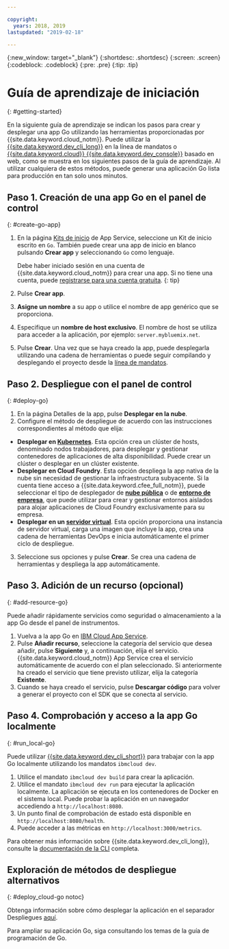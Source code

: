 ```yaml
---

copyright:
  years: 2018, 2019
lastupdated: "2019-02-18"

---
```


{:new_window: target="_blank"}
{:shortdesc: .shortdesc}
{:screen: .screen}
{:codeblock: .codeblock}
{:pre: .pre}
{:tip: .tip}

# Guía de aprendizaje de iniciación
{: #getting-started}

En la siguiente guía de aprendizaje se indican los pasos para crear y desplegar una app Go utilizando las herramientas proporcionadas por {{site.data.keyword.cloud_notm}}. Puede utilizar la [{{site.data.keyword.dev_cli_long}}](/docs/cli/index.html#ibmcloud-cli) en la línea de mandatos o [{{site.data.keyword.cloud}} {{site.data.keyword.dev_console}}](https://cloud.ibm.com/developer/appservice/dashboard) basado en web, como se muestra en los siguientes pasos de la guía de aprendizaje. Al utilizar cualquiera de estos métodos, puede generar una aplicación Go lista para producción en tan solo unos minutos.

## Paso 1. Creación de una app Go en el panel de control
{: #create-go-app}

1. En la página [Kits de inicio](https://cloud.ibm.com/developer/appservice/starter-kits) de App Service, seleccione un Kit de inicio escrito en `Go`. También puede crear una app de inicio en blanco pulsando **Crear app** y seleccionando `Go` como lenguaje.

    Debe haber iniciado sesión en una cuenta de {{site.data.keyword.cloud_notm}} para crear una app. Si no tiene una cuenta, puede [registrarse para una cuenta gratuita](https://cloud.ibm.com/registration).
    {: tip}

3. Pulse **Crear app**.
4. **Asigne un nombre** a su app o utilice el nombre de app genérico que se proporciona.
5. Especifique un **nombre de host exclusivo**. El nombre de host se utiliza para acceder a la aplicación, por ejemplo: `server.mybluemix.net`.
6. Pulse **Crear**. Una vez que se haya creado la app, puede desplegarla utilizando una cadena de herramientas o puede seguir compilando y desplegando el proyecto desde la [línea de mandatos](/docs/cli/index.html#ibmcloud-cli).

## Paso 2. Despliegue con el panel de control
{: #deploy-go}

1. En la página Detalles de la app, pulse **Desplegar en la nube**.
2. Configure el método de despliegue de acuerdo con las instrucciones correspondientes al método que elija:
  * **Desplegar en [Kubernetes](/docs/apps/deploying/containers.html#containers)**. Esta opción crea un clúster de hosts, denominado nodos trabajadores, para desplegar y gestionar contenedores de aplicaciones de alta disponibilidad. Puede crear un clúster o desplegar en un clúster existente.
  * **Desplegar en Cloud Foundry**. Esta opción despliega la app nativa de la nube sin necesidad de gestionar la infraestructura subyacente. Si la cuenta tiene acceso a {{site.data.keyword.cfee_full_notm}}, puede seleccionar el tipo de desplegador de **[nube pública](/docs/cloud-foundry-public/about-cf.html#about-cf)** o de **[entorno de empresa](/docs/cloud-foundry-public/cfee.html#cfee)**, que puede utilizar para crear y gestionar entornos aislados para alojar aplicaciones de Cloud Foundry exclusivamente para su empresa.
  * **Desplegar en un [servidor virtual](/docs/apps/vsi-deploy.html#vsi-deploy)**. Esta opción proporciona una instancia de servidor virtual, carga una imagen que incluye la app, crea una cadena de herramientas DevOps e inicia automáticamente el primer ciclo de despliegue.

3. Seleccione sus opciones y pulse **Crear**. Se crea una cadena de herramientas y despliega la app automáticamente.

## Paso 3. Adición de un recurso (opcional)
{: #add-resource-go}

Puede añadir rápidamente servicios como seguridad o almacenamiento a la app Go desde el panel de instrumentos.

1. Vuelva a la app Go en [IBM Cloud App Service](https://cloud.ibm.com/developer/appservice/dashboard).
2. Pulse **Añadir recurso**, seleccione la categoría del servicio que desea añadir, pulse **Siguiente** y, a continuación, elija el servicio. {{site.data.keyword.cloud_notm}} App Service crea el servicio automáticamente de acuerdo con el plan seleccionado. Si anteriormente ha creado el servicio que tiene previsto utilizar, elija la categoría **Existente**.
3. Cuando se haya creado el servicio, pulse **Descargar código** para volver a generar el proyecto con el SDK que se conecta al servicio.

## Paso 4. Comprobación y acceso a la app Go localmente
{: #run_local-go}

Puede utilizar [{{site.data.keyword.dev_cli_short}}](/docs/cli/index.html#ibmcloud-cli) para trabajar con la app Go localmente utilizando los mandatos `ibmcloud dev`.

1. Utilice el mandato `ibmcloud dev build` para crear la aplicación.
2. Utilice el mandato `ibmcloud dev run` para ejecutar la aplicación localmente. La aplicación se ejecuta en los contenedores de Docker en el sistema local. Puede probar la aplicación en un navegador accediendo a `http://localhost:8080`.
3. Un punto final de comprobación de estado está disponible en `http://localhost:8080/health`.
4. Puede acceder a las métricas en `http://localhost:3000/metrics`.

Para obtener más información sobre {{site.data.keyword.dev_cli_long}}, consulte la [documentación de la CLI](/docs/cli/index.html#ibmcloud-cli) completa.

## Exploración de métodos de despliegue alternativos
{: #deploy_cloud-go notoc}

Obtenga información sobre cómo desplegar la aplicación en el separador Despliegues [aquí](/docs/go/deploying_apps.html). 

Para ampliar su aplicación Go, siga consultando los temas de la guía de programación de Go.
